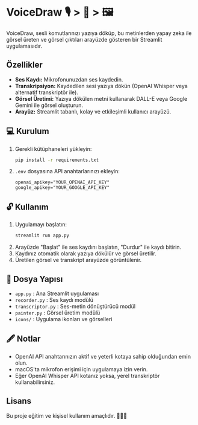 # VoiceDraw 🎙️ > 📝 > 🖼️

VoiceDraw, sesli komutlarınızı yazıya döküp, bu metinlerden yapay zeka ile görsel üreten ve görsel çıktıları arayüzde gösteren bir Streamlit uygulamasıdır.

## Özellikler
- **Ses Kaydı:** Mikrofonunuzdan ses kaydedin.
- **Transkripsiyon:** Kaydedilen sesi yazıya dökün (OpenAI Whisper veya alternatif transkriptör ile).
- **Görsel Üretimi:** Yazıya dökülen metni kullanarak DALL-E veya Google Gemini ile görsel oluşturun.
- **Arayüz:** Streamlit tabanlı, kolay ve etkileşimli kullanıcı arayüzü.

## 💻 Kurulum
1. Gerekli kütüphaneleri yükleyin:
   ```zsh
   pip install -r requirements.txt
   ```
2. `.env` dosyasına API anahtarlarınızı ekleyin:
   ```env
   openai_apikey="YOUR_OPENAI_API_KEY"
   google_apikey="YOUR_GOOGLE_API_KEY"
   ```

## 🔓 Kullanım
1. Uygulamayı başlatın:
   ```zsh
   streamlit run app.py
   ```
2. Arayüzde "Başlat" ile ses kaydını başlatın, "Durdur" ile kaydı bitirin.
3. Kaydınız otomatik olarak yazıya dökülür ve görsel üretilir.
4. Üretilen görsel ve transkript arayüzde görüntülenir.

## 📂 Dosya Yapısı
- `app.py` : Ana Streamlit uygulaması
- `recorder.py` : Ses kaydı modülü
- `transcriptor.py` : Ses-metin dönüştürücü modül
- `painter.py` : Görsel üretim modülü
- `icons/` : Uygulama ikonları ve görselleri

## 🖋️ Notlar
- OpenAI API anahtarınızın aktif ve yeterli kotaya sahip olduğundan emin olun.
- macOS'ta mikrofon erişimi için uygulamaya izin verin.
- Eğer OpenAI Whisper API kotanız yoksa, yerel transkriptör kullanabilirsiniz.

## Lisans
Bu proje eğitim ve kişisel kullanım amaçlıdır. 🧘🏼‍♀️
